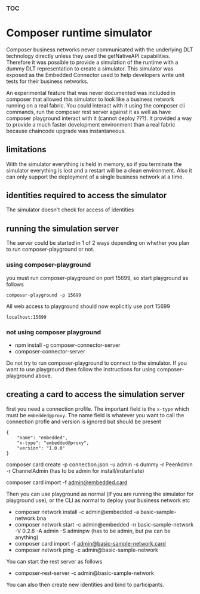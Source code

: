 ### [TOC](./TOC.md)

# Composer runtime simulator
Composer business networks never communicated with the underlying DLT technology directly unless they used the getNativeAPI capabilities. Therefore it was possible to provide a simulation of the runtime with a dummy DLT representation to create a simulator. This simulator was exposed as the Embedded Connector used to help developers write unit tests for their business networks.

An experimental feature that was never documented was included in composer that allowed this simulator to look like a business network running on a real fabric. You could interact with it using the composer cli commands, run the composer rest server against it as well as have composer playground interact with it (cannot deploy ???). It provided a way to provide a much faster development environment than a real fabric because chaincode upgrade was instantaneous.

## limitations
With the simulator everything is held in memory, so if you terminate the simulator everything is lost and a restart will be a clean environment. Also it can only support the deployment of a single business network at a time.

## identities required to access the simulator
The simulator doesn't check for access of identities



## running the simulation server
The server could be started in 1 of 2 ways depending on whether you plan to run composer-playground or not.


### using composer-playground
you must run composer-playground on port 15699, so start playground as follows
```
composer-playground -p 15699
```
All web access to playground should now explicitly use port 15699
```
localhost:15699
```

### not using composer playground
- npm install -g composer-connector-server
- composer-connector-server

Do not try to run composer-playground to connect to the simulator. If you want to use playground then
follow the instructions for using composer-playground above.


## creating a card to access the simulation server
first you need a connection profile. The important field is the `x-type` which must be `embedded@proxy`. The name field is whatever you want to call the connection profle and version is ignored but should be present

```
{
    "name": "embedded",
    "x-type": "embedded@proxy",
    "version": "1.0.0"
}
```

composer card create -p connection.json -u admin -s dummy -r PeerAdmin -r ChannelAdmin (has to be admin for install/instantiate)

composer card import -f admin@embedded.card


Then you can use playground as normal (if you are running the simulator for playground use), or the CLI as normal to deploy your business network etc
- composer network install -c admin@embedded -a basic-sample-network.bna
- composer network start -c admin@embedded -n basic-sample-network -V 0.2.6 -A admin -S adminpw (has to be admin, but pw can be anything)
- composer card import -f admin@basic-sample-network.card
- composer network ping -c admin@basic-sample-network

You can start the rest server as follows
- composer-rest-server -c admin@basic-sample-network

You can also then create new identities and bind to participants.
